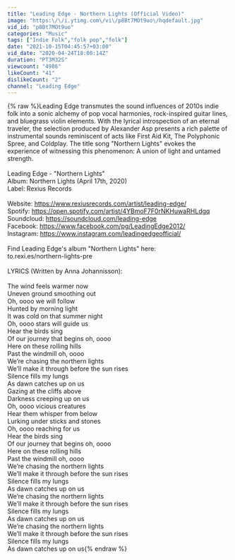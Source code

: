 ```yaml
---
title: "Leading Edge - Northern Lights (Official Video)"
image: "https:\/\/i.ytimg.com\/vi\/p8Bt7MOt9uo\/hqdefault.jpg"
vid_id: "p8Bt7MOt9uo"
categories: "Music"
tags: ["Indie Folk","folk pop","folk"]
date: "2021-10-15T04:45:57+03:00"
vid_date: "2020-04-24T18:00:14Z"
duration: "PT3M32S"
viewcount: "4986"
likeCount: "41"
dislikeCount: "2"
channel: "Leading Edge"
---
```

{% raw %}Leading Edge transmutes the sound influences of 2010s indie folk into a sonic alchemy of pop vocal harmonies, rock-inspired guitar lines, and bluegrass violin elements. With the lyrical introspection of an eternal traveler, the selection produced by Alexander Asp presents a rich palette of instrumental sounds reminiscent of acts like First Aid Kit, The Polyphonic Spree, and Coldplay. The title song &quot;Northern Lights&quot; evokes the experience of witnessing this phenomenon: A union of light and untamed strength.<br /><br />Leading Edge - &quot;Northern Lights&quot;<br />Album: Northern Lights (April 17th, 2020)<br />Label: Rexius Records <br /><br />Website: <a rel="nofollow" target="blank" href="https://www.rexiusrecords.com/artist/leading-edge/">https://www.rexiusrecords.com/artist/leading-edge/</a><br />Spotify: <a rel="nofollow" target="blank" href="https://open.spotify.com/artist/4YBmoF7F0rNKHuwaRHLdgq">https://open.spotify.com/artist/4YBmoF7F0rNKHuwaRHLdgq</a><br />Soundcloud: <a rel="nofollow" target="blank" href="https://soundcloud.com/leading-edge">https://soundcloud.com/leading-edge</a><br />Facebook: <a rel="nofollow" target="blank" href="https://www.facebook.com/pg/LeadingEdge2012/">https://www.facebook.com/pg/LeadingEdge2012/</a><br />Instagram: <a rel="nofollow" target="blank" href="https://www.instagram.com/leadingedgeofficial/">https://www.instagram.com/leadingedgeofficial/</a><br /> <br />Find Leading Edge's album &quot;Northern Lights&quot; here: <br />to.rexi.es/northern-lights-pre<br /><br />LYRICS (Written by Anna Johannisson): <br /><br />The wind feels warmer now      <br />Uneven ground smoothing out<br />Oh, oooo we will follow   <br />Hunted by morning light   <br />It was cold on that summer night<br />Oh, oooo stars will guide us<br />Hear the birds sing  <br />Of our journey that begins oh, oooo<br />Here on these rolling hills   <br />Past the windmill oh, oooo<br />We’re chasing the northern lights  <br />We’ll make it through before the sun rises  <br />Silence fills my lungs  <br />As dawn catches up on us <br />Gazing at the cliffs above<br />Darkness creeping up on us<br />Oh, oooo vicious creatures<br />Hear them whisper from below<br />Lurking under sticks and stones<br />Oh, oooo reaching for us<br />Hear the birds sing<br />Of our journey that begins oh, oooo<br />Here on these rolling hills <br />Past the windmill oh, oooo<br />We’re chasing the northern lights<br />We’ll make it through before the sun rises<br />Silence fills my lungs<br />As dawn catches up on us<br />We’re chasing the northern lights<br />We’ll make it through before the sun rises<br />Silence fills my lungs<br />As dawn catches up on us<br />We’re chasing the northern lights<br />We’ll make it through before the sun rises<br />Silence fills my lungs<br />As dawn catches up on us{% endraw %}

